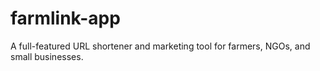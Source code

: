 # farmlink-app
A full-featured URL shortener and marketing tool for farmers, NGOs, and small businesses.
